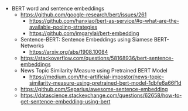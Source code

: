 
- BERT word and sentence embeddings
    - https://github.com/google-research/bert/issues/261
        - https://github.com/hanxiao/bert-as-service/#q-what-are-the-available-pooling-strategies
        - https://github.com/imgarylai/bert-embedding
    - Sentence-BERT: Sentence Embeddings using Siamese BERT-Networks
        - https://arxiv.org/abs/1908.10084
    - https://stackoverflow.com/questions/58168936/bert-sentence-embeddings
    - News Topic Similarity Measure using Pretrained BERT Model
        - https://medium.com/the-artificial-impostor/news-topic-similarity-measure-using-pretrained-bert-model-1dbfe6a66f1d
    - https://github.com/Separius/awesome-sentence-embedding
    - https://datascience.stackexchange.com/questions/62658/how-to-get-sentence-embedding-using-bert
    
    
